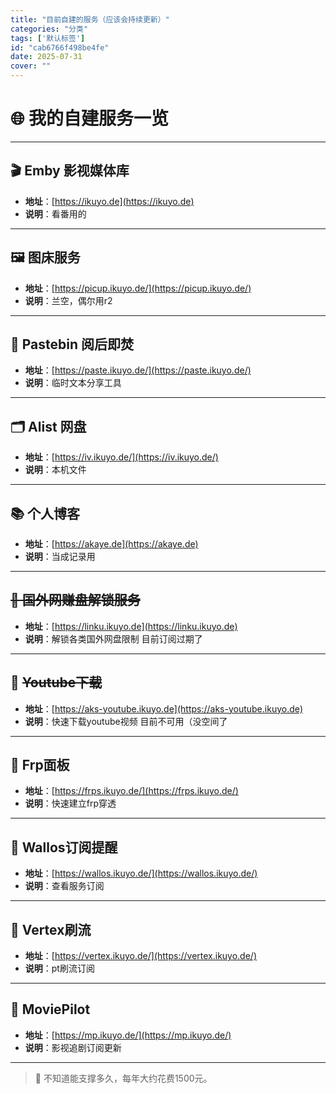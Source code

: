 ```yaml
---
title: "目前自建的服务（应该会持续更新）"
categories: "分类"
tags: ['默认标签']
id: "cab6766f498be4fe"
date: 2025-07-31
cover: ""
---
```


# 🌐 我的自建服务一览

---

## 🎬 Emby 影视媒体库
- **地址**：[https://ikuyo.de](https://ikuyo.de)
- **说明**：看番用的

---

## 🖼 图床服务
- **地址**：[https://picup.ikuyo.de/](https://picup.ikuyo.de/)
- **说明**：兰空，偶尔用r2

---

## 📝 Pastebin 阅后即焚
- **地址**：[https://paste.ikuyo.de/](https://paste.ikuyo.de/)
- **说明**：临时文本分享工具

---

## 🗂 Alist 网盘
- **地址**：[https://iv.ikuyo.de/](https://iv.ikuyo.de/)
- **说明**：本机文件

---

## 📚 个人博客
- **地址**：[https://akaye.de](https://akaye.de)
- **说明**：当成记录用

---

## ~~💸 国外网赚盘解锁服务~~
- **地址**：[https://linku.ikuyo.de](https://linku.ikuyo.de)
- **说明**：解锁各类国外网盘限制 目前订阅过期了

---
## 💸 ~~Youtube下载~~
- **地址**：[https://aks-youtube.ikuyo.de](https://aks-youtube.ikuyo.de)
- **说明**：快速下载youtube视频 目前不可用（没空间了

---
## 💸 Frp面板
- **地址**：[https://frps.ikuyo.de/](https://frps.ikuyo.de/)
- **说明**：快速建立frp穿透

---
## 💸 Wallos订阅提醒
- **地址**：[https://wallos.ikuyo.de/](https://wallos.ikuyo.de/)
- **说明**：查看服务订阅

---
## 💸 Vertex刷流
- **地址**：[https://vertex.ikuyo.de/](https://vertex.ikuyo.de/)
- **说明**：pt刷流订阅

---
## 💸 MoviePilot
- **地址**：[https://mp.ikuyo.de/](https://mp.ikuyo.de/)
- **说明**：影视追剧订阅更新

---






> 🚧 不知道能支撑多久，每年大约花费1500元。
